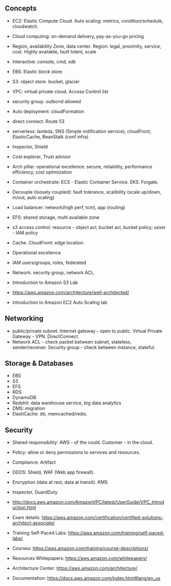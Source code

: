
## Concepts
* EC2: Elastic Compute Cloud. Auto scaling: metrics, condition/schedule, cloudwatch.
* Cloud computing: on-demand delivery, pay-as-you-go pricing
* Region, availability Zone, data center. Region: legal, proximity, service, cost. Highly available, fault tolent, scale
* Interactive: console, cmd, sdk
* EBS: Elastic block store
* S3: object store. bucket, glacier
* VPC: virtual private cloud. Access Control list
* security group. outbond allowed
* Auto deployment: cloudFormation
* direct connect. Route 53
* serverless: lambda, SNS (Simple notification service), cloudFront, ElasticCache, BeanStalk (conf infra)
* Inspector, Shield
* Cost explorer, Trust advisor
* Arch pillar: operational excellence. secure, reliability, performance efficiency, cost optimization
* Container orchestrate: ECS - Elastic Container Service. EKS. Forgate.

* Decouple (loosely coupled): fault tolerance, scalibility (scale up/down, in/out, auto scaling)
* Load balancer: network(high perf, tcm), app (routing)
* EFS: shared storage, multi available zone
* s3 access control: resource - object acl, bucket acl, bucket policy; usser - IAM policy
* Cache. CloudFront: edge location. 
* Operational excellence
* IAM users/groups, roles, federated 
* Network. security group, network ACL.

* Introduction to Amazon S3 Lab
* https://aws.amazon.com/architecture/well-architected/
* Introduction to Amazon EC2 Auto Scaling lab

## Networking
* public/private subnet. Internet gateway - open to public. Virtual Private Gateway - VPN. DirectConnect.
* Network ACL - check packet between subnet, stateless, sender/receiver. Security group - check between instance, stateful.

## Storage & Databases
* EBS
* S3
* EFS
* RDS
* DynamoDB
* Redshit: data warehouse service, big data analytics
* DMS: migration
* ElastiCache: db, memcached/redis.

## Security
* Shared responsibility: AWS - of the could. Customer - in the cloud.
* Policy: allow or deny permissions to services and resources.
* Compliance: Artifact
* DDOS: Shield, WAF (Web app firewall).
* Encryption (data at rest, data at transit). KMS 
* Inspector, GuardDuty



* http://docs.aws.amazon.com/AmazonVPC/latest/UserGuide/VPC_Introduction.html

* Exam details: https://aws.amazon.com/certification/certified-solutions-architect-associate/
* Training Self-Paced Labs: https://aws.amazon.com/training/self-paced-labs/ 
* Courses: https://aws.amazon.com/training/course-descriptions/ 
* Resources Whitepapers: https://aws.amazon.com/whitepapers/ 
* Architecture Center: https://aws.amazon.com/architecture/ 
* Documentation: https://docs.aws.amazon.com/index.html#lang/en_us







